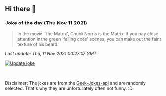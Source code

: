 ## Hi there 👋

### Joke of the day (Thu Nov 11 2021)
<!-- joke -->
>In the movie 'The Matrix', Chuck Norris is the Matrix. If you pay close attention in the green 'falling code' scenes, you can make out the faint texture of his beard.
<!-- /joke -->

*Last update: Thu, 11 Nov 2021 00:27:07 GMT*

[![Update joke](https://github.com/nclskfm/nclskfm/actions/workflows/joke.yml/badge.svg)](https://github.com/nclskfm/nclskfm/actions/workflows/joke.yml)

<br><br>
Disclaimer: The jokes are from the [Geek-Jokes-api](https://github.com/sameerkumar18/geek-joke-api) and are randomly selected. That's why they are unfortunately often not funny. :D
